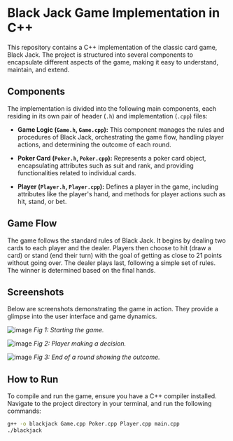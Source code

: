 # Black Jack Game Implementation in C++

This repository contains a C++ implementation of the classic card game, Black Jack. The project is structured into several components to encapsulate different aspects of the game, making it easy to understand, maintain, and extend.

## Components

The implementation is divided into the following main components, each residing in its own pair of header (`.h`) and implementation (`.cpp`) files:

- **Game Logic (`Game.h`, `Game.cpp`):** This component manages the rules and procedures of Black Jack, orchestrating the game flow, handling player actions, and determining the outcome of each round.

- **Poker Card (`Poker.h`, `Poker.cpp`):** Represents a poker card object, encapsulating attributes such as suit and rank, and providing functionalities related to individual cards.

- **Player (`Player.h`, `Player.cpp`):** Defines a player in the game, including attributes like the player's hand, and methods for player actions such as hit, stand, or bet.

## Game Flow

The game follows the standard rules of Black Jack. It begins by dealing two cards to each player and the dealer. Players then choose to hit (draw a card) or stand (end their turn) with the goal of getting as close to 21 points without going over. The dealer plays last, following a simple set of rules. The winner is determined based on the final hands.

## Screenshots

Below are screenshots demonstrating the game in action. They provide a glimpse into the user interface and game dynamics.

![image](https://github.com/Vincent23412/black-jack/assets/87458133/17b687ce-2823-499a-8f84-f3751371a2ff)
*Fig 1: Starting the game.*

![image](https://github.com/Vincent23412/black-jack/assets/87458133/9d1b5e79-4abe-4165-84e4-ed9fe0ca09bf)
*Fig 2: Player making a decision.*

![image](https://github.com/Vincent23412/black-jack/assets/87458133/fe723c85-f9ad-4877-b747-3fa245869132)
*Fig 3: End of a round showing the outcome.*

## How to Run

To compile and run the game, ensure you have a C++ compiler installed. Navigate to the project directory in your terminal, and run the following commands:

```bash
g++ -o blackjack Game.cpp Poker.cpp Player.cpp main.cpp
./blackjack


